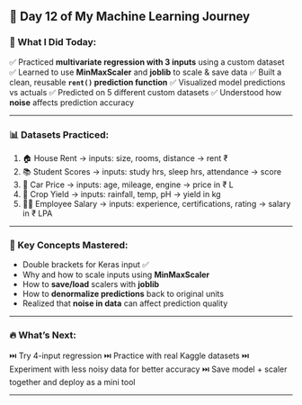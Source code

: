 ## 🌱 Day 12 of My Machine Learning Journey

### 🧠 What I Did Today:

✅ Practiced **multivariate regression with 3 inputs** using a custom dataset
✅ Learned to use **MinMaxScaler** and **joblib** to scale & save data
✅ Built a clean, reusable **`rent()` prediction function**
✅ Visualized model predictions vs actuals
✅ Predicted on 5 different custom datasets
✅ Understood how **noise** affects prediction accuracy

---

### 📊 Datasets Practiced:

1. 🏠 House Rent → inputs: size, rooms, distance → rent ₹
2. 📚 Student Scores → inputs: study hrs, sleep hrs, attendance → score
3. 🚗 Car Price → inputs: age, mileage, engine → price in ₹ L
4. 🌾 Crop Yield → inputs: rainfall, temp, pH → yield in kg
5. 👩‍💼 Employee Salary → inputs: experience, certifications, rating → salary in ₹ LPA

---

### 🧩 Key Concepts Mastered:

* Double brackets for Keras input ✅
* Why and how to scale inputs using **MinMaxScaler**
* How to **save/load** scalers with **joblib**
* How to **denormalize predictions** back to original units
* Realized that **noise in data** can affect prediction quality

---

### 🔥 What’s Next:

⏭️ Try 4-input regression
⏭️ Practice with real Kaggle datasets
⏭️ Experiment with less noisy data for better accuracy
⏭️ Save model + scaler together and deploy as a mini tool

---
